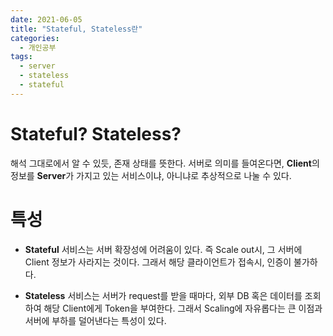 ```yaml
---
date: 2021-06-05
title: "Stateful, Stateless란"
categories:
  - 개인공부
tags:
  - server
  - stateless
  - stateful
---
```


# Stateful? Stateless?

해석 그대로에서 알 수 있듯, 존재 상태를 뜻한다.
서버로 의미를 들여온다면, **Client**의 정보를 **Server**가 가지고 있는 서비스이냐, 아니냐로 추상적으로 나눌 수 있다.

# 특성

- **Stateful** 서비스는 서버 확장성에 어려움이 있다. 즉 Scale out시, 그 서버에 Client 정보가 사라지는 것이다. 그래서 해당 클라이언트가 접속시, 인증이 불가하다.

- **Stateless** 서비스는 서버가 request를 받을 때마다, 외부 DB 혹은 데이터를 조회하여 해당 Client에게 Token을 부여한다. 그래서 Scaling에 자유롭다는 큰 이점과 서버에 부하를 덜어낸다는 특성이 있다.
